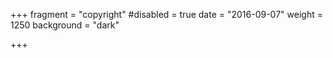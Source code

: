 +++
fragment = "copyright"
#disabled = true
date = "2016-09-07"
weight = 1250
background = "dark"

+++
